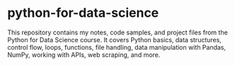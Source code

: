 # python-for-data-science
This repository contains my notes, code samples, and project files from the Python for Data Science course. It covers Python basics, data structures, control flow, loops, functions, file handling, data manipulation with Pandas, NumPy, working with APIs, web scraping, and more.
